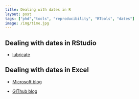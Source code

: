 ```yaml
---
title: Dealing with dates in R
layout: post 
tags: ["phd","tools", "reproducibility", "RTools", "dates"]
image: /img/time.jpg
---
```


## Dealing with dates in RStudio

- [lubricate]("")

## Dealing with dates in Excel

- [Microsoft blog](https://blogs.microsoft.com)

- [GIThub blog](https://github.blog/)